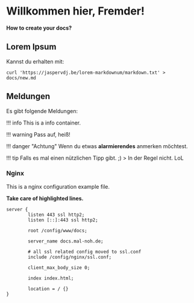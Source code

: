 # Willkommen hier, Fremder!

**How to create your docs?**

## Lorem Ipsum

Kannst du erhalten mit:

```
curl 'https://jaspervdj.be/lorem-markdownum/markdown.txt' > docs/new.md
```

## Meldungen

Es gibt folgende Meldungen:

!!! info
	This is a info container.

!!! warning
	Pass auf, heiß!

!!! danger "Achtung"
    Wenn du etwas **alarmierendes** anmerken möchtest.

!!! tip
    Falls es mal einen nützlichen Tipp gibt. ;)
    > In der Regel nicht. LoL

### Nginx

This is a nginx configuration example file.

**Take care of highlighted lines.**

``` hl_lines="5 7"
server {
        listen 443 ssl http2;
        listen [::]:443 ssl http2;

        root /config/www/docs;

        server_name docs.mal-noh.de;

        # all ssl related config moved to ssl.conf
        include /config/nginx/ssl.conf;

        client_max_body_size 0;

        index index.html;

        location = / {}
}
```
